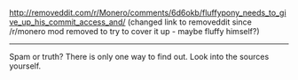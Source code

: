 http://removeddit.com/r/Monero/comments/6d6okb/fluffypony_needs_to_give_up_his_commit_access_and/ (changed link to removeddit since /r/monero mod removed to try to cover it up - maybe fluffy himself?)

----

Spam or truth? There is only one way to find out. Look into the sources yourself.

